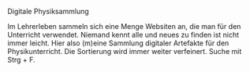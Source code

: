 Digitale Physiksammlung

Im Lehrerleben sammeln sich eine Menge Websiten an, die man für den Unterricht verwendet. Niemand kennt alle und neues zu finden ist nicht immer leicht.
Hier also (m)eine Sammlung digitaler Artefakte für den Physikunterricht. Die Sortierung wird immer weiter verfeinert. Suche mit Strg + F.

